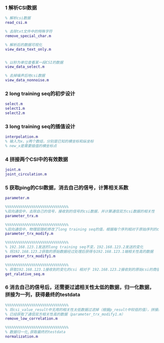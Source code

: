 ### 1 解析CSI数据

```matlab
% 解析csi数据
read_csi.m

% 去除txt文件中的特殊字符
remove_special_char.m

% 解析后的数据可视化
view_data_text_only.m


% 以秒为单位查看某一段CSI的数据
view_data_select.m

% 去掉噪声后地csi数据
view_data_nonnoise.m
```

### 2 long training seq的初步设计

``` matlab
select.m
select1.m
select2.m
```

### 3 long training seq的插值设计

```matlab
interpolation.m
% 输入为x、y两个数组，分别是已知的横坐标和纵坐标
% new_x是需要插值的横坐标点
```

### 4 拼接两个CSI中的有效数据

```matlab
joint.m
joint_circulation.m
```

### 5 获取ping的CSI数据，消去自己的信号，计算相关系数

```matlab
parameter.m

%%%%%%%%%%%%%%%%%%%%%%%%%%%%%
%双向通信中，去除自己的信号，接收到的信号的csi数据，并计算通信双方csi数据的相关性
parameter_trx.m

%%%%%%%%%%%%%%%%%%%%%%%%%%%%%
%双向通信中，物理层随机修改了long training seq的值，根据每个序列相对于原始序列的csi的商值，进行信号的还原，并计算通信双方的csi的相关性。
parameter_trx_modify.m

%%%%%%%%%%%%%%%%%%%%%%%%%%%%%
% 192.168.123.1发送的long training seq不变，192.168.123.2发送的变化
% 将192.168.123.2获取的原始数据经过处理后获得与192.168.123.1端相关性高的数据
parameter_trx_modify1.m

%%%%%%%%%%%%%%%%%%%%%%%%%%%%%
% 获取192.168.123.1接收到的变化的csi 相对于 192.168.123.2接收到的原始csi的商值
get_ralative_seq.m

```

### 6 消去自己的信号后，还需要过滤相关性太低的数据，归一化数据，拼接为一列，获得最终的testdata

```matlab
%%%%%%%%%%%%%%%%%%%%%%%%%%%%%
% 将csi_value_result中无用的相关性太低数据过滤掉（根据p_result中较低的值），拼接数据
% 已经获取了通信双方相关性高的数据（parameter_trx_modify1.m）
remove_low_correlation.m

%%%%%%%%%%%%%%%%%%%%%%%%%%%%%
% 数据归一化,获取最终的testdata
normalization.m
```



